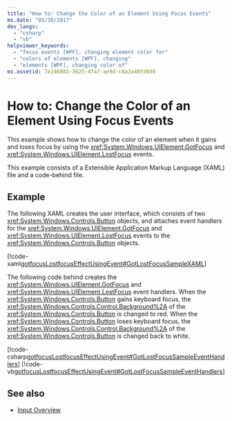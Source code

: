 ```yaml
---
title: "How to: Change the Color of an Element Using Focus Events"
ms.date: "03/30/2017"
dev_langs: 
  - "csharp"
  - "vb"
helpviewer_keywords: 
  - "focus events [WPF], changing element color for"
  - "colors of elements [WPF], changing"
  - "elements [WPF], changing color of"
ms.assetid: 7e246802-3625-47a7-ae9d-c8a2a40fd040
---
```

# How to: Change the Color of an Element Using Focus Events
This example shows how to change the color of an element when it gains and loses focus by using the <xref:System.Windows.UIElement.GotFocus> and <xref:System.Windows.UIElement.LostFocus> events.  
  
 This example consists of a Extensible Application Markup Language (XAML) file and a code-behind file.  
  
## Example  
 The following XAML creates the user interface, which consists of two <xref:System.Windows.Controls.Button> objects, and attaches event handlers for the <xref:System.Windows.UIElement.GotFocus> and <xref:System.Windows.UIElement.LostFocus> events to the <xref:System.Windows.Controls.Button> objects.  
  
 [!code-xaml[gotfocusLostfocusEffectUsingEvent#GotLostFocusSampleXAML](~/samples/snippets/csharp/VS_Snippets_Wpf/gotfocusLostfocusEffectUsingEvent/CSharp/Window1.xaml#gotlostfocussamplexaml)]  
  
 The following code behind creates the <xref:System.Windows.UIElement.GotFocus> and <xref:System.Windows.UIElement.LostFocus> event handlers.  When the <xref:System.Windows.Controls.Button> gains keyboard focus, the <xref:System.Windows.Controls.Control.Background%2A> of the <xref:System.Windows.Controls.Button> is changed to red.  When the <xref:System.Windows.Controls.Button> loses keyboard focus, the <xref:System.Windows.Controls.Control.Background%2A> of the <xref:System.Windows.Controls.Button> is changed back to white.  
  
 [!code-csharp[gotfocusLostfocusEffectUsingEvent#GotLostFocusSampleEventHandlers](~/samples/snippets/csharp/VS_Snippets_Wpf/gotfocusLostfocusEffectUsingEvent/CSharp/Window1.xaml.cs#gotlostfocussampleeventhandlers)]
 [!code-vb[gotfocusLostfocusEffectUsingEvent#GotLostFocusSampleEventHandlers](~/samples/snippets/visualbasic/VS_Snippets_Wpf/gotfocusLostfocusEffectUsingEvent/VisualBasic/Window1.xaml.vb#gotlostfocussampleeventhandlers)]  
  
## See also

- [Input Overview](input-overview.md)
